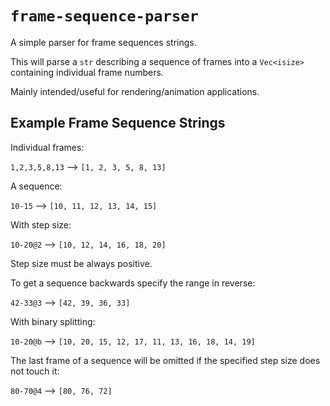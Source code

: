 # `frame-sequence-parser`

A simple parser for frame sequences strings.

This will parse a `str` describing a sequence of frames into
a `Vec<isize>` containing individual frame numbers.

Mainly intended/useful for rendering/animation applications.

## Example Frame Sequence Strings

Individual frames:

`1,2,3,5,8,13` ⟶ `[1, 2, 3, 5, 8, 13]`

A sequence:

`10-15` ⟶ `[10, 11, 12, 13, 14, 15]`

With step size:

`10-20@2` ⟶ `[10, 12, 14, 16, 18, 20]`

Step size must be always positive.

To get a sequence backwards specify the range in reverse:

`42-33@3` ⟶ `[42, 39, 36, 33]`

With binary splitting:

`10-20@b` ⟶ `[10, 20, 15, 12, 17, 11, 13, 16, 18, 14, 19]`

The last frame of a sequence will be omitted if
the specified step size does not touch it:

`80-70@4` ⟶ `[80, 76, 72]`
